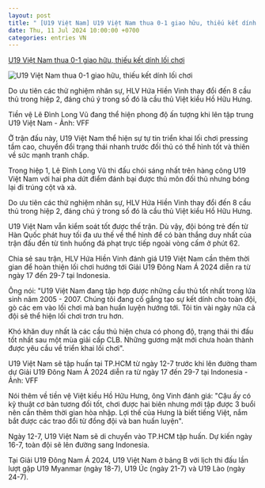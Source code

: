 ```yaml
---
layout: post
title: " [U19 Việt Nam] U19 Việt Nam thua 0-1 giao hữu, thiếu kết dính lối chơi"
date: Thu, 11 Jul 2024 10:00:00 +0700
categories: entries VN
---
```

[U19 Việt Nam thua 0-1 giao hữu, thiếu kết dính lối chơi](https://tuoitre.vn/u19-viet-nam-thua-0-1-giao-huu-thieu-ket-dinh-loi-choi-20240710191619503.htm)

![U19 Việt Nam thua 0-1 giao hữu, thiếu kết dính lối chơi](https://cdn1.tuoitre.vn/zoom/600_315/471584752817336320/2024/7/10/u19-viet-nam-v-avenir-fc-1007-2024-3-17206134504551429311093-57-295-950-2000-crop-17206136543851091609334.jpg)

Do ưu tiên các thử nghiệm nhân sự, HLV Hứa Hiền Vinh thay đổi đến 8 cầu thủ trong hiệp 2, đáng chú ý trong số đó là cầu thủ Việt kiều Hồ Hữu Hưng.

Tiền vệ Lê Đình Long Vũ đang thể hiện phong độ ấn tượng khi lên tập trung U19 Việt Nam - Ảnh: VFF

Ở trận đấu này, U19 Việt Nam thể hiện sự tự tin triển khai lối chơi pressing tầm cao, chuyển đổi trạng thái nhanh trước đối thủ có thể hình tốt và thiên về sức mạnh tranh chấp.

Trong hiệp 1, Lê Đình Long Vũ thi đấu chói sáng nhất trên hàng công U19 Việt Nam với hai pha dứt điểm đánh bại được thủ môn đối thủ nhưng bóng lại đi trúng cột và xà.

Do ưu tiên các thử nghiệm nhân sự, HLV Hứa Hiền Vinh thay đổi đến 8 cầu thủ trong hiệp 2, đáng chú ý trong số đó là cầu thủ Việt kiều Hồ Hữu Hưng.

U19 Việt Nam vẫn kiểm soát tốt được thế trận. Dù vậy, đội bóng trẻ đến từ Hàn Quốc phát huy tối đa ưu thế về thể hình để có bàn thắng duy nhất của trận đấu đến từ tình huống đá phạt trực tiếp ngoài vòng cấm ở phút 62.

Chia sẻ sau trận, HLV Hứa Hiền Vinh đánh giá U19 Việt Nam cần thêm thời gian để hoàn thiện lối chơi hướng tới Giải U19 Đông Nam Á 2024 diễn ra từ ngày 17 đến 29-7 tại Indonesia.

Ông nói: "U19 Việt Nam đang tập hợp được những cầu thủ tốt nhất trong lứa sinh năm 2005 - 2007. Chúng tôi đang cố gắng tạo sự kết dính cho toàn đội, gò các em vào lối chơi mà ban huấn luyện hướng tới. Tôi tin vài ngày nữa cả đội sẽ thể hiện lối chơi trơn tru hơn.

Khó khăn duy nhất là các cầu thủ hiện chưa có phong độ, trạng thái thi đấu tốt nhất sau một mùa giải cấp CLB. Những gương mặt mới chưa hoàn thành được yêu cầu về triển khai lối chơi".

U19 Việt Nam sẽ tập huấn tại TP.HCM từ ngày 12-7 trước khi lên đường tham dự Giải U19 Đông Nam Á 2024 diễn ra từ ngày 17 đến 29-7 tại Indonesia - Ảnh: VFF

Nói thêm về tiền vệ Việt kiều Hồ Hữu Hưng, ông Vinh đánh giá: "Cậu ấy có kỹ thuật cơ bản tương đối tốt, chơi được hai biên nhưng mới tập được 3 buổi nên cần thêm thời gian hòa nhập. Lợi thế của Hưng là biết tiếng Việt, nắm bắt được các trao đổi từ đồng đội và ban huấn luyện".

Ngày 12-7, U19 Việt Nam sẽ di chuyển vào TP.HCM tập huấn. Dự kiến ngày 16-7, toàn đội sẽ lên đường sang Indonesia.

Tại Giải U19 Đông Nam Á 2024, U19 Việt Nam ở bảng B với lịch thi đấu lần lượt gặp U19 Myanmar (ngày 18-7), U19 Úc (ngày 21-7) và U19 Lào (ngày 24-7).

